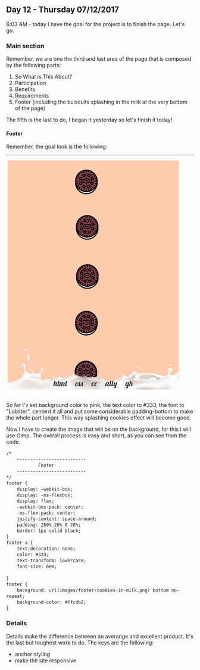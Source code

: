 ## Day 12 - Thursday 07/12/2017
6:03 AM - today I have the goal for the project is to finish the page. Let's go.

### Main section
Remember, we are one the third and last area of the page that is composed by the following parts:
1. So What is This About?
2. Participation
3. Benefits
4. Requirements
5. Footer (including the buiscuits splashing in the milk at the very bottom of the page) 

The fifth is the last to do, I began it yesterday so let's finish it today!

#### Footer 
Remember, the goal look is the following:
******************************
![day11_3](./images/day11_3.png?raw=true)

So far I'v set background color to pink, the text color to #333, the font to "Lobster", centerd it all and put some considerable padding-bottom to make the whole part longer. This way splashing cookies effect will become good.

Now I have to create the image that will be on the background, for this I will use Gimp. The overall process is easy and short, as you can see from the code.

    /*
        --------------------------
                Footer
        --------------------------
    */
    footer {
        display: -webkit-box;
        display: -ms-flexbox;
        display: flex;
        -webkit-box-pack: center;
        -ms-flex-pack: center;
        justify-content: space-around;
        padding: 200% 20% 0 20%;
        border: 1px solid black;
    }
    footer a {
        text-decoration: none;
        color: #333;
        text-transform: lowercase;
        font-size: 6em;

    }
    footer {
        background: url(images/footer-cookies-in-milk.png) bottom no-repeat;
        background-color: #ffcdb2;
    }

### Details
Details make the difference between an averange and excellent product. It's the last but toughest work to do. The keys are the following:
* anchor styling
* make the site responsive